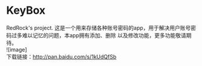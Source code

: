 # KeyBox
RedRock's project.
这是一个用来存储各种账号密码的app，用于解决用户账号密码过多难以记忆的问题，本app拥有添加、删除 以及修改功能，更多功能敬请期待。   
![image]   
下载链接：http://pan.baidu.com/s/1kUdQfSb   
